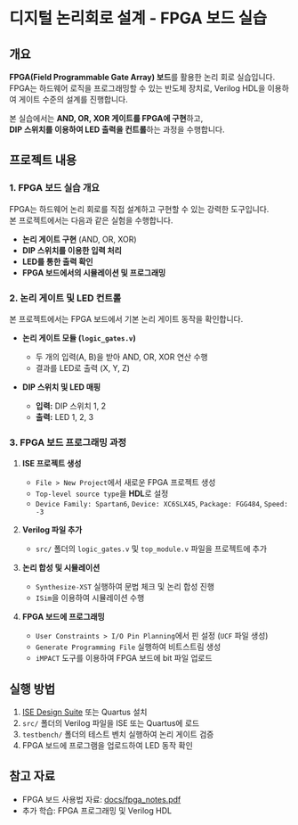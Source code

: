 # 디지털 논리회로 설계 - FPGA 보드 실습

## 개요
**FPGA(Field Programmable Gate Array) 보드**를 활용한 논리 회로 실습입니다.  
FPGA는 하드웨어 로직을 프로그래밍할 수 있는 반도체 장치로, Verilog HDL을 이용하여 게이트 수준의 설계를 진행합니다.

본 실습에서는 **AND, OR, XOR 게이트를 FPGA에 구현**하고,  
**DIP 스위치를 이용하여 LED 출력을 컨트롤**하는 과정을 수행합니다.

## 프로젝트 내용

### 1. FPGA 보드 실습 개요
FPGA는 하드웨어 논리 회로를 직접 설계하고 구현할 수 있는 강력한 도구입니다.  
본 프로젝트에서는 다음과 같은 실험을 수행합니다.

- **논리 게이트 구현** (AND, OR, XOR)
- **DIP 스위치를 이용한 입력 처리**
- **LED를 통한 출력 확인**
- **FPGA 보드에서의 시뮬레이션 및 프로그래밍**

### 2. 논리 게이트 및 LED 컨트롤
본 프로젝트에서는 FPGA 보드에서 기본 논리 게이트 동작을 확인합니다.

- **논리 게이트 모듈 (`logic_gates.v`)**
  - 두 개의 입력(A, B)을 받아 AND, OR, XOR 연산 수행
  - 결과를 LED로 출력 (X, Y, Z)

- **DIP 스위치 및 LED 매핑**
  - **입력:** DIP 스위치 1, 2
  - **출력:** LED 1, 2, 3

### 3. FPGA 보드 프로그래밍 과정
1. **ISE 프로젝트 생성**
   - `File > New Project`에서 새로운 FPGA 프로젝트 생성
   - `Top-level source type`을 **HDL**로 설정
   - `Device Family: Spartan6`, `Device: XC6SLX45`, `Package: FGG484`, `Speed: -3`

2. **Verilog 파일 추가**
   - `src/` 폴더의 `logic_gates.v` 및 `top_module.v` 파일을 프로젝트에 추가

3. **논리 합성 및 시뮬레이션**
   - `Synthesize-XST` 실행하여 문법 체크 및 논리 합성 진행
   - `ISim`을 이용하여 시뮬레이션 수행

4. **FPGA 보드에 프로그래밍**
   - `User Constraints > I/O Pin Planning`에서 핀 설정 (`UCF` 파일 생성)
   - `Generate Programming File` 실행하여 비트스트림 생성
   - `iMPACT` 도구를 이용하여 FPGA 보드에 bit 파일 업로드

## 실행 방법
1. [ISE Design Suite](https://www.xilinx.com/products/design-tools/ise-design-suite.html) 또는 Quartus 설치
2. `src/` 폴더의 Verilog 파일을 ISE 또는 Quartus에 로드
3. `testbench/` 폴더의 테스트 벤치 실행하여 논리 게이트 검증
4. FPGA 보드에 프로그램을 업로드하여 LED 동작 확인

## 참고 자료
- FPGA 보드 사용법 자료: [docs/fpga_notes.pdf](./docs/fpga_notes.pdf)
- 추가 학습: FPGA 프로그래밍 및 Verilog HDL

